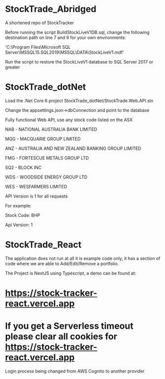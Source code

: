 # StockTrade_Abridged

A shortened repo of StockTracker

Before running the script BuildStockLiveV1DB.sql, change the following destination path on line 7 and 9 for your own environments:

'C:\Program Files\Microsoft SQL Server\MSSQL15.SQL2019\MSSQL\DATA\StockLiveV1.mdf'

Run the script to restore the StockLiveV1 database to SQL Server 2017 or greater


# StockTrade_dotNet

Load the .Net Core 6 project StockTrade_dotNet/StockTrade.Web.API.sln


Change the appsettings.json->dbConnection and point to the database


Fully functional Web API, use any stock code listed on the ASX

NAB       -   NATIONAL AUSTRALIA BANK LIMITED

MQG       -   MACQUARIE GROUP LIMITED

ANZ       -   AUSTRALIA AND NEW ZEALAND BANKING GROUP LIMITED

FMG       -   FORTESCUE METALS GROUP LTD

SQ2       -   BLOCK INC

WDS       -   WOODSIDE ENERGY GROUP LTD

WES       -   WESFARMERS LIMITED


API Version is 1 for all requests

For example:

Stock Code:   BHP

Api Version:  1




# StockTrade_React

The application does not run at all it is example code only, it has a section of code where we are able to Add/Edit/Remove a portfolio.

The Project is NextJS using Typescript, a demo can be found at:

# https://stock-tracker-react.vercel.app


# If you get a Serverless timeout please clear all cookies for https://stock-tracker-react.vercel.app


Login process being changed from AWS Cognito to another provider
